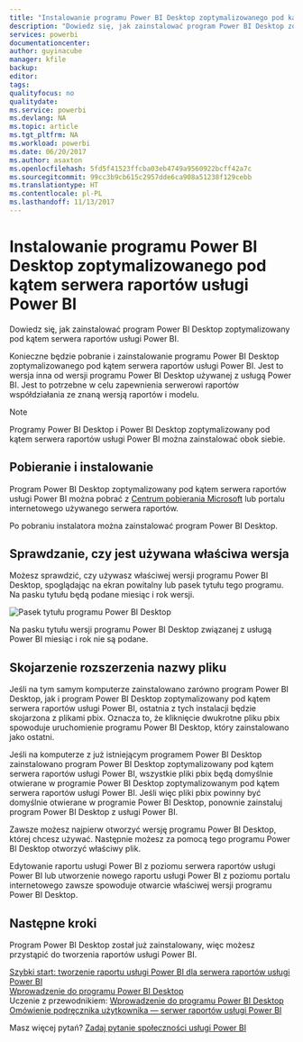 ```yaml
---
title: "Instalowanie programu Power BI Desktop zoptymalizowanego pod kątem serwera raportów usługi Power BI"
description: "Dowiedz się, jak zainstalować program Power BI Desktop zoptymalizowany pod kątem serwera raportów usługi Power BI"
services: powerbi
documentationcenter: 
author: guyinacube
manager: kfile
backup: 
editor: 
tags: 
qualityfocus: no
qualitydate: 
ms.service: powerbi
ms.devlang: NA
ms.topic: article
ms.tgt_pltfrm: NA
ms.workload: powerbi
ms.date: 06/20/2017
ms.author: asaxton
ms.openlocfilehash: 5fd5f41523ffcba03eb4749a9560922bcff42a7c
ms.sourcegitcommit: 99cc3b9cb615c2957dde6ca908a51238f129cebb
ms.translationtype: HT
ms.contentlocale: pl-PL
ms.lasthandoff: 11/13/2017
---
```

# <a name="install-power-bi-desktop-optimized-for-power-bi-report-server"></a>Instalowanie programu Power BI Desktop zoptymalizowanego pod kątem serwera raportów usługi Power BI
Dowiedz się, jak zainstalować program Power BI Desktop zoptymalizowany pod kątem serwera raportów usługi Power BI.

Konieczne będzie pobranie i zainstalowanie programu Power BI Desktop zoptymalizowanego pod kątem serwera raportów usługi Power BI. Jest to wersja inna od wersji programu Power BI Desktop używanej z usługą Power BI. Jest to potrzebne w celu zapewnienia serwerowi raportów współdziałania ze znaną wersją raportów i modelu. 

> [!NOTE]
> Programy Power BI Desktop i Power BI Desktop zoptymalizowany pod kątem serwera raportów usługi Power BI można zainstalować obok siebie.
> 
> 

## <a name="download-and-install"></a>Pobieranie i instalowanie
Program Power BI Desktop zoptymalizowany pod kątem serwera raportów usługi Power BI można pobrać z [Centrum pobierania Microsoft](https://go.microsoft.com/fwlink/?linkid=837581) lub portalu internetowego używanego serwera raportów.

Po pobraniu instalatora można zainstalować program Power BI Desktop.

## <a name="verify-you-are-using-the-correct-version"></a>Sprawdzanie, czy jest używana właściwa wersja
Możesz sprawdzić, czy używasz właściwej wersji programu Power BI Desktop, spoglądając na ekran powitalny lub pasek tytułu tego programu. Na pasku tytułu będą podane miesiąc i rok wersji.

![](media/install-powerbi-desktop/powerbi-desktop-rs-title-bar.png "Pasek tytułu programu Power BI Desktop")

Na pasku tytułu wersji programu Power BI Desktop związanej z usługą Power BI miesiąc i rok nie są podane.

## <a name="file-extension-association"></a>Skojarzenie rozszerzenia nazwy pliku
Jeśli na tym samym komputerze zainstalowano zarówno program Power BI Desktop, jak i program Power BI Desktop zoptymalizowany pod kątem serwera raportów usługi Power BI, ostatnia z tych instalacji będzie skojarzona z plikami pbix. Oznacza to, że kliknięcie dwukrotne pliku pbix spowoduje uruchomienie programu Power BI Desktop, który zainstalowano jako ostatni.

Jeśli na komputerze z już istniejącym programem Power BI Desktop zainstalowano program Power BI Desktop zoptymalizowany pod kątem serwera raportów usługi Power BI, wszystkie pliki pbix będą domyślnie otwierane w programie Power BI Desktop zoptymalizowanym pod kątem serwera raportów usługi Power BI. Jeśli więc pliki pbix powinny być domyślnie otwierane w programie Power BI Desktop, ponownie zainstaluj program Power BI Desktop z usługi Power BI.

Zawsze możesz najpierw otworzyć wersję programu Power BI Desktop, której chcesz używać. Następnie możesz za pomocą tego programu Power BI Desktop otworzyć właściwy plik.

Edytowanie raportu usługi Power BI z poziomu serwera raportów usługi Power BI lub utworzenie nowego raportu usługi Power BI z poziomu portalu internetowego zawsze spowoduje otwarcie właściwej wersji programu Power BI Desktop.

## <a name="next-steps"></a>Następne kroki
Program Power BI Desktop został już zainstalowany, więc możesz przystąpić do tworzenia raportów usługi Power BI.

[Szybki start: tworzenie raportu usługi Power BI dla serwera raportów usługi Power BI](quickstart-create-powerbi-report.md)  
[Wprowadzenie do programu Power BI Desktop](../desktop-getting-started.md)  
Uczenie z przewodnikiem: [Wprowadzenie do programu Power BI Desktop](../guided-learning/gettingdata.yml#step-2)  
[Omówienie podręcznika użytkownika — serwer raportów usługi Power BI](user-handbook-overview.md)

Masz więcej pytań? [Zadaj pytanie społeczności usługi Power BI](https://community.powerbi.com/)

